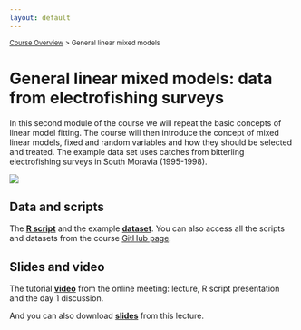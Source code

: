 ```yaml
---
layout: default
---
```


<sub>[Course Overview](index.md) \> General linear mixed models</sub>

# General linear mixed models: data from electrofishing surveys

In this second module of the course we will repeat the basic concepts of linear model fitting. The course will then introduce the concept of mixed linear models, fixed and random variables and how they should be selected and treated. The example data set uses catches from bitterling electrofishing surveys in South Moravia (1995-1998).

![](./images/scient_surveys.jpg)

## Data and scripts

The [**R script**](Bitterling1.R) and the example [**dataset**](bitterling.csv). You can also access all the scripts and datasets from the course [GitHub page](https://github.com/fishsizeproject/CPUEcourse).

## Slides and video

The tutorial [**video**](https://youtu.be/Iw1LlytvOoA) from the online meeting: lecture, R script presentation and the day 1 discussion. 

And you can also download [**slides**](slides/cpueD1P2.pdf) from this lecture. 

<br/>
